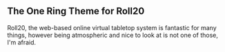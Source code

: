 The One Ring Theme for Roll20
-----------------------------

Roll20, the web-based online virtual tabletop system is fantastic for many things, however being atmospheric and nice to look at is not one of those, I'm afraid.